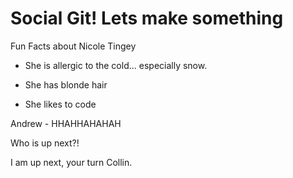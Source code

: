 # Social Git! Lets make something

Fun Facts about Nicole Tingey

* She is allergic to the cold... especially snow.

* She has blonde hair 

* She likes to code


Andrew - HHAHHAHAHAH

Who is up next?!

I am up next, your turn Collin.

